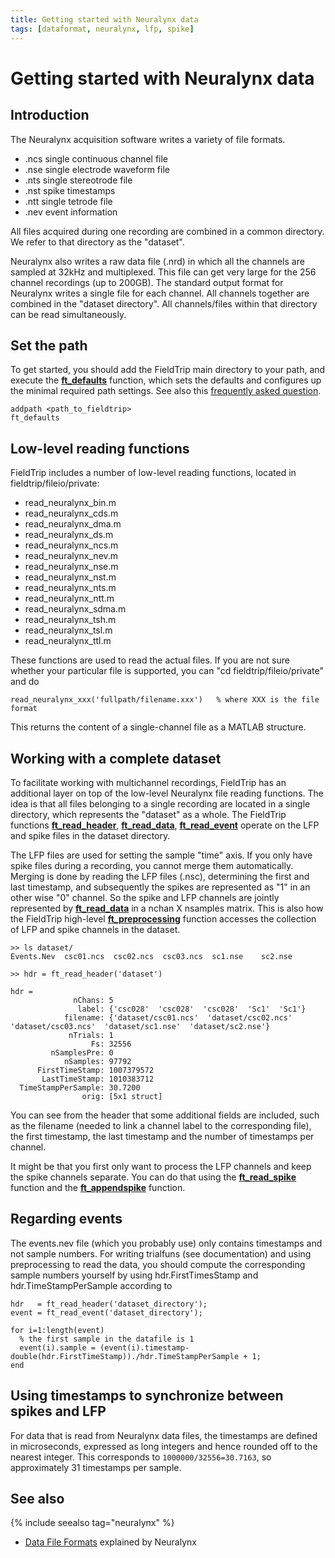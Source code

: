 ```yaml
---
title: Getting started with Neuralynx data
tags: [dataformat, neuralynx, lfp, spike]
---
```


# Getting started with Neuralynx data

## Introduction

The Neuralynx acquisition software writes a variety of file formats.

- .ncs single continuous channel file
- .nse single electrode waveform file
- .nts single stereotrode file
- .nst spike timestamps
- .ntt single tetrode file
- .nev event information

All files acquired during one recording are combined in a common directory. We refer to that directory as the "dataset".

Neuralynx also writes a raw data file (.nrd) in which all the channels are sampled at 32kHz and multiplexed. This file can get very large for the 256 channel recordings (up to 200GB). The standard output format for Neuralynx writes a single file for each channel. All channels together are combined in the "dataset directory". All channels/files within that directory can be read simultaneously.

## Set the path

To get started, you should add the FieldTrip main directory to your path, and execute the **[ft_defaults](/reference/ft_defaults)** function, which sets the defaults and configures up the minimal required path settings. See also this [frequently asked question](/faq/should_i_add_fieldtrip_with_all_subdirectories_to_my_matlab_path).

    addpath <path_to_fieldtrip>
    ft_defaults

## Low-level reading functions

FieldTrip includes a number of low-level reading functions, located in fieldtrip/fileio/private:

- read_neuralynx_bin.m
- read_neuralynx_cds.m
- read_neuralynx_dma.m
- read_neuralynx_ds.m
- read_neuralynx_ncs.m
- read_neuralynx_nev.m
- read_neuralynx_nse.m
- read_neuralynx_nst.m
- read_neuralynx_nts.m
- read_neuralynx_ntt.m
- read_neuralynx_sdma.m
- read_neuralynx_tsh.m
- read_neuralynx_tsl.m
- read_neuralynx_ttl.m

These functions are used to read the actual files. If you are not sure whether your particular file is supported, you can "cd fieldtrip/fileio/private" and do

    read_neuralynx_xxx('fullpath/filename.xxx')   % where XXX is the file format

This returns the content of a single-channel file as a MATLAB structure.

## Working with a complete dataset

To facilitate working with multichannel recordings, FieldTrip has an additional layer on top of the low-level Neuralynx file reading functions. The idea is that all files belonging to a single recording are located in a single directory, which represents the "dataset" as a whole. The FieldTrip functions **[ft_read_header](/reference/fileio/ft_read_header)**, **[ft_read_data](/reference/fileio/ft_read_data)**, **[ft_read_event](/reference/fileio/ft_read_event)** operate on the LFP and spike files in the dataset directory.

The LFP files are used for setting the sample "time" axis. If you only have spike files during a recording, you cannot merge them automatically. Merging is done by reading the LFP files (.nsc), determining the first and last timestamp, and subsequently the spikes are represented as "1" in an other wise "0" channel. So the spike and LFP channels are jointly represented by **[ft_read_data](/reference/fileio/ft_read_data)** in a nchan X nsamples matrix. This is also how the FieldTrip high-level **[ft_preprocessing](/reference/ft_preprocessing)** function accesses the collection of LFP and spike channels in the dataset.

    >> ls dataset/
    Events.Nev  csc01.ncs  csc02.ncs  csc03.ncs  sc1.nse    sc2.nse

    >> hdr = ft_read_header('dataset')

    hdr =
                  nChans: 5
                   label: {'csc028'  'csc028'  'csc028'  'Sc1'  'Sc1'}
                filename: {'dataset/csc01.ncs'  'dataset/csc02.ncs'  'dataset/csc03.ncs'  'dataset/sc1.nse'  'dataset/sc2.nse'}
                 nTrials: 1
                      Fs: 32556
             nSamplesPre: 0
                nSamples: 97792
          FirstTimeStamp: 1007379572
           LastTimeStamp: 1010383712
      TimeStampPerSample: 30.7200
                    orig: [5x1 struct]

You can see from the header that some additional fields are included, such as the filename (needed to link a channel label to the corresponding file), the first timestamp, the last timestamp and the number of timestamps per channel.

It might be that you first only want to process the LFP channels and keep the spike channels separate. You can do that using the **[ft_read_spike](/reference/fileio/ft_read_spike)** function and the **[ft_appendspike](/reference/ft_appendspike)** function.

## Regarding events

The events.nev file (which you probably use) only contains timestamps and not sample numbers. For writing trialfuns (see documentation) and using preprocessing to read the data, you should compute the corresponding sample numbers yourself by using hdr.FirstTimesStamp and hdr.TimeStampPerSample according to

    hdr   = ft_read_header('dataset_directory');
    event = ft_read_event('dataset_directory');

    for i=1:length(event)
      % the first sample in the datafile is 1
      event(i).sample = (event(i).timestamp-double(hdr.FirstTimeStamp))./hdr.TimeStampPerSample + 1;
    end

## Using timestamps to synchronize between spikes and LFP

For data that is read from Neuralynx data files, the timestamps are defined in microseconds, expressed as long integers and hence rounded off to the nearest integer. This corresponds to `1000000/32556=30.7163`, so approximately 31 timestamps per sample.
  
## See also

{% include seealso tag="neuralynx" %}

- [Data File Formats](https://support.neuralynx.com/hc/en-us/articles/360040444811-TechTip-Neuralynx-Data-File-Formats) explained by Neuralynx
